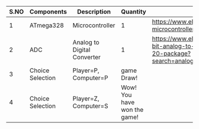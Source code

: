 | **S.NO** | **Components**                    | **Description** | **Quantity** | **Link** |  
|----------|-----------------------------------|-----------------|--------------|----------|
|   1      | ATmega328 | Microcontroller | 1 | https://www.electronicscomp.com/atmega328p-microcontroller-india?search=atmega328 |
|   2      | ADC  | Analog to Digital Converter | 1 | https://www.electronicscomp.com/adc0804-8-bit-analog-to-digital-a-d-converter-ic-dip-20-package?search=analog%20to%20digital%20converter
|   3      |Choice Selection| Player=P, Computer=P| game Draw! | 
|   4      |Choice Selection| Player=Z, Computer=S| Wow! You have won the game!| 



